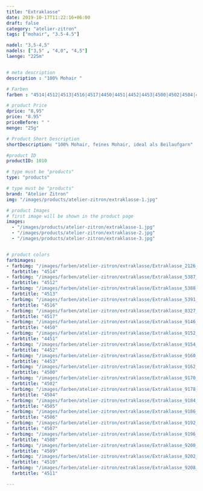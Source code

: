 ```yaml
---
title: "Extraklasse"
date: 2019-10-17T11:22:16+06:00
draft: false
category: "atelier-zitron"
tags: ["mohair", "3.5-4.5"]	

nadel: "3,5-4,5"
nadels: ["3,5" , "4,0", "4,5"] 
laenge: "225m"	


# meta description
description : "100% Mohair "

# Farben
farben : "4514|4512|4513|4516|4517|4450|4451|4452|4453|4500|4502|4504|4505|4506|4507|4508|4509|4510|4511"

# product Price
dprice: "8,95"
price: "8.95"
priceBefore: " "
menge: "25g"

# Product Short Description
shortDescription: "100% Mohair, feines Mohair, ideal als Beilaufgarn"

#product ID
productID: 1010

# type must be "products"
type: "products"

# type must be "products"
brand: "Atelier Zitron"
img: "/images/products/atelier-zitron/extraklasse-1.jpg"   

# product Images
# first image will be shown in the product page
images:
  - "/images/products/atelier-zitron/extraklasse-1.jpg"
  - "/images/products/atelier-zitron/extraklasse-2.jpg"
  - "/images/products/atelier-zitron/extraklasse-3.jpg"


# product colors
farbimages:
- farbimg: "/images/farben/atelier-zitron/extraklasse/Extraklasse_2126_4514_1.jpg"	
  farbtitle: "4514"
- farbimg: "/images/farben/atelier-zitron/extraklasse/Extraklasse_5387_4512_1.jpg"	
  farbtitle: "4512"
- farbimg: "/images/farben/atelier-zitron/extraklasse/Extraklasse_5388_4513_1.jpg"	
  farbtitle: "4513"
- farbimg: "/images/farben/atelier-zitron/extraklasse/Extraklasse_5391_4516_1.jpg"	
  farbtitle: "4516"
- farbimg: "/images/farben/atelier-zitron/extraklasse/Extraklasse_8327_4517_1.jpg"	
  farbtitle: "4517"
- farbimg: "/images/farben/atelier-zitron/extraklasse/Extraklasse_9146_4450_1.jpg"	
  farbtitle: "4450"
- farbimg: "/images/farben/atelier-zitron/extraklasse/Extraklasse_9152_4451_1.jpg"	
  farbtitle: "4451"
- farbimg: "/images/farben/atelier-zitron/extraklasse/Extraklasse_9154_4452_1.jpg"	
  farbtitle: "4452"
- farbimg: "/images/farben/atelier-zitron/extraklasse/Extraklasse_9160_4453_1.jpg"	
  farbtitle: "4453"
- farbimg: "/images/farben/atelier-zitron/extraklasse/Extraklasse_9162_4500_1.jpg"	
  farbtitle: "4500"
- farbimg: "/images/farben/atelier-zitron/extraklasse/Extraklasse_9170_4502_1.jpg"	
  farbtitle: "4502"
- farbimg: "/images/farben/atelier-zitron/extraklasse/Extraklasse_9178_4504_1.jpg"	
  farbtitle: "4504"
- farbimg: "/images/farben/atelier-zitron/extraklasse/Extraklasse_9184_4505_1.jpg"
  farbtitle: "4505"
- farbimg: "/images/farben/atelier-zitron/extraklasse/Extraklasse_9186_4506_1.jpg"	
  farbtitle: "4506"
- farbimg: "/images/farben/atelier-zitron/extraklasse/Extraklasse_9192_4507_1.jpg"	
  farbtitle: "4507"
- farbimg: "/images/farben/atelier-zitron/extraklasse/Extraklasse_9196_4508_1.jpg"	
  farbtitle: "4508"
- farbimg: "/images/farben/atelier-zitron/extraklasse/Extraklasse_9200_4509_1.jpg"	
  farbtitle: "4509"
- farbimg: "/images/farben/atelier-zitron/extraklasse/Extraklasse_9202_4510_1.jpg"	
  farbtitle: "4510"
- farbimg: "/images/farben/atelier-zitron/extraklasse/Extraklasse_9208_4511_1.jpg"	
  farbtitle: "4511"

---
```



